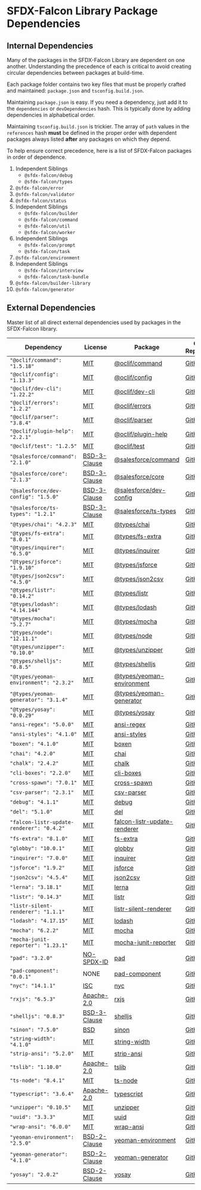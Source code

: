 # SFDX-Falcon Library Package Dependencies

## Internal Dependencies
Many of the packages in the SFDX-Falcon Library are dependent on one another. Understanding the precedence of each is critical to avoid creating circular dependencies between packages at build-time.

Each package folder contains two key files that must be properly crafted and maintained: `package.json` and `tsconfig.build.json`.

Maintaining `package.json` is easy. If you need a dependency, just add it to the `dependencies` or `devDependencies` hash.  This is typically done by adding dependencies in alphabetical order.

Maintaining `tsconfig.build.json` is trickier. The array of `path` values in the `references` hash **must** be defined in the proper order with dependent packages always listed **after** any packages on which they depend.

To help ensure correct precedence, here is a list of SFDX-Falcon packages in order of dependence.

1.  Independent Siblings
      * `@sfdx-falcon/debug`
      * `@sfdx-falcon/types`
2.  `@sfdx-falcon/error`
3.  `@sfdx-falcon/validator`
4.  `@sfdx-falcon/status`
5.  Independent Siblings
      * `@sfdx-falcon/builder`
      * `@sfdx-falcon/command`
      * `@sfdx-falcon/util`
      * `@sfdx-falcon/worker`
6.  Independent Siblings
      * `@sfdx-falcon/prompt`
      * `@sfdx-falcon/task`
7.  `@sfdx-falcon/environment`
8.  Independent Siblings
      * `@sfdx-falcon/interview`
      * `@sfdx-falcon/task-bundle`
9.  `@sfdx-falcon/builder-library`
10. `@sfdx-falcon/generator`

## External Dependencies
Master list of all direct external dependencies used by packages in the SFDX-Falcon library.

| Dependency | License | Package | Code Repository |
| ---- | ---- | ---- | ---- |
| `"@oclif/command": "1.5.18"`                  | [MIT](https://github.com/oclif/command/blob/master/LICENSE)                               | [@oclif/command](https://www.npmjs.com/package/@oclif/command)                              | [GitHub](https://github.com/oclif/command) |
| `"@oclif/config": "1.13.3"`                   | [MIT](https://github.com/oclif/config/blob/master/LICENSE)                                | [@oclif/config](https://www.npmjs.com/package/@oclif/config)                                | [GitHub](https://github.com/oclif/config) |
| `"@oclif/dev-cli": "1.22.2"`                  | [MIT](https://github.com/oclif/dev-cli/blob/master/LICENSE)                               | [@oclif/dev-cli](https://www.npmjs.com/package/@oclif/dev-cli)                              | [GitHub](https://github.com/oclif/dev-cli) |
| `"@oclif/errors": "1.2.2"`                    | [MIT](https://github.com/oclif/errors/blob/master/LICENSE)                                | [@oclif/errors](https://www.npmjs.com/package/@oclif/errors)                                | [GitHub](https://github.com/oclif/errors) |
| `"@oclif/parser": "3.8.4"`                    | [MIT](https://github.com/oclif/parser/blob/master/LICENSE)                                | [@oclif/parser](https://www.npmjs.com/package/@oclif/parser)                                | [GitHub](https://github.com/oclif/parser) |
| `"@oclif/plugin-help": "2.2.1"`               | [MIT](https://github.com/oclif/plugin-help/blob/master/LICENSE)                           | [@oclif/plugin-help](https://www.npmjs.com/package/@oclif/plugin-help)                      | [GitHub](https://github.com/oclif/plugin-help) |
| `"@oclif/test": "1.2.5"`                      | [MIT](https://github.com/oclif/test/blob/master/LICENSE)                                  | [@oclif/test](https://www.npmjs.com/package/@oclif/test)                                    | [GitHub](https://github.com/oclif/test) |
| `"@salesforce/command": "2.1.0"`              | [BSD-3-Clause](https://github.com/forcedotcom/cli-packages/blob/master/LICENSE.txt)       | [@salesforce/command](https://www.npmjs.com/package/@salesforce/command)                    | [GitHub](https://github.com/forcedotcom/cli-packages) |
| `"@salesforce/core": "2.1.3"`                 | [BSD-3-Clause](https://github.com/forcedotcom/sfdx-core/blob/master/LICENSE.txt)          | [@salesforce/core](https://www.npmjs.com/package/@salesforce/core)                          | [GitHub](https://github.com/forcedotcom/sfdx-core) |
| `"@salesforce/dev-config": "1.5.0"`           | [BSD-3-Clause](https://github.com/forcedotcom/sfdx-dev-packages/blob/master/LICENSE.txt)  | [@salesforce/dev-config](https://www.npmjs.com/package/@salesforce/dev-config)              | [GitHub](https://github.com/forcedotcom/sfdx-dev-packages) |
| `"@salesforce/ts-types": "1.2.1"`             | [BSD-3-Clause](https://github.com/forcedotcom/sfdx-dev-packages/blob/master/LICENSE.txt)  | [@salesforce/ts-types](https://www.npmjs.com/package/@salesforce/ts-types)                  | [GitHub](https://github.com/forcedotcom/sfdx-dev-packages) |
| `"@types/chai": "4.2.3"`                      | [MIT](https://github.com/DefinitelyTyped/DefinitelyTyped/blob/master/LICENSE)             | [@types/chai](https://www.npmjs.com/package/@types/chai)                                    | [GitHub](https://github.com/DefinitelyTyped/DefinitelyTyped) |
| `"@types/fs-extra": "8.0.1"`                  | [MIT](https://github.com/DefinitelyTyped/DefinitelyTyped/blob/master/LICENSE)             | [@types/fs-extra](https://www.npmjs.com/package/@types/fs-extra)                            | [GitHub](https://github.com/DefinitelyTyped/DefinitelyTyped) |
| `"@types/inquirer": "6.5.0"`                  | [MIT](https://github.com/DefinitelyTyped/DefinitelyTyped/blob/master/LICENSE)             | [@types/inquirer](https://www.npmjs.com/package/@types/inquirer)                            | [GitHub](https://github.com/DefinitelyTyped/DefinitelyTyped) |
| `"@types/jsforce": "1.9.10"`                  | [MIT](https://github.com/DefinitelyTyped/DefinitelyTyped/blob/master/LICENSE)             | [@types/jsforce](https://www.npmjs.com/package/@types/jsforce)                              | [GitHub](https://github.com/DefinitelyTyped/DefinitelyTyped) |
| `"@types/json2csv": "4.5.0"`                  | [MIT](https://github.com/DefinitelyTyped/DefinitelyTyped/blob/master/LICENSE)             | [@types/json2csv](https://www.npmjs.com/package/@types/json2csv)                            | [GitHub](https://github.com/DefinitelyTyped/DefinitelyTyped) |
| `"@types/listr": "0.14.2"`                    | [MIT](https://github.com/DefinitelyTyped/DefinitelyTyped/blob/master/LICENSE)             | [@types/listr](https://www.npmjs.com/package/@types/listr)                                  | [GitHub](https://github.com/DefinitelyTyped/DefinitelyTyped) |
| `"@types/lodash": "4.14.144"`                 | [MIT](https://github.com/DefinitelyTyped/DefinitelyTyped/blob/master/LICENSE)             | [@types/lodash](https://www.npmjs.com/package/@types/lodash)                                | [GitHub](https://github.com/DefinitelyTyped/DefinitelyTyped) |
| `"@types/mocha": "5.2.7"`                     | [MIT](https://github.com/DefinitelyTyped/DefinitelyTyped/blob/master/LICENSE)             | [@types/mocha](https://www.npmjs.com/package/@types/mocha)                                  | [GitHub](https://github.com/DefinitelyTyped/DefinitelyTyped) |
| `"@types/node": "12.11.1"`                    | [MIT](https://github.com/DefinitelyTyped/DefinitelyTyped/blob/master/LICENSE)             | [@types/node](https://www.npmjs.com/package/@types/node)                                    | [GitHub](https://github.com/DefinitelyTyped/DefinitelyTyped) |
| `"@types/unzipper": "0.10.0"`                 | [MIT](https://github.com/DefinitelyTyped/DefinitelyTyped/blob/master/LICENSE)             | [@types/unzipper](https://www.npmjs.com/package/@types/unzipper)                            | [GitHub](https://github.com/DefinitelyTyped/DefinitelyTyped) |
| `"@types/shelljs": "0.8.5"`                   | [MIT](https://github.com/DefinitelyTyped/DefinitelyTyped/blob/master/LICENSE)             | [@types/shelljs](https://www.npmjs.com/package/@types/shelljs)                              | [GitHub](https://github.com/DefinitelyTyped/DefinitelyTyped) |
| `"@types/yeoman-environment": "2.3.2"`        | [MIT](https://github.com/DefinitelyTyped/DefinitelyTyped/blob/master/LICENSE)             | [@types/yeoman-environment](https://www.npmjs.com/package/@types/yeoman-environment)        | [GitHub](https://github.com/DefinitelyTyped/DefinitelyTyped) |
| `"@types/yeoman-generator": "3.1.4"`          | [MIT](https://github.com/DefinitelyTyped/DefinitelyTyped/blob/master/LICENSE)             | [@types/yeoman-generator](https://www.npmjs.com/package/@types/yeoman-generator)            | [GitHub](https://github.com/DefinitelyTyped/DefinitelyTyped) |
| `"@types/yosay": "0.0.29"`                    | [MIT](https://github.com/DefinitelyTyped/DefinitelyTyped/blob/master/LICENSE)             | [@types/yosay](https://www.npmjs.com/package/@types/yosay)                                  | [GitHub](https://github.com/DefinitelyTyped/DefinitelyTyped) |
| `"ansi-regex": "5.0.0"`                       | [MIT](https://github.com/chalk/ansi-regex/blob/master/license)                            | [ansi-regex](https://www.npmjs.com/package/ansi-regex)                                      | [GitHub](https://github.com/chalk/ansi-regex) |
| `"ansi-styles": "4.1.0"`                      | [MIT](https://github.com/chalk/ansi-styles/blob/master/license)                           | [ansi-styles](https://www.npmjs.com/package/ansi-styles)                                    | [GitHub](https://github.com/chalk/ansi-styles) |
| `"boxen": "4.1.0"`                            | [MIT](https://github.com/sindresorhus/boxen/blob/master/license)                          | [boxen](https://www.npmjs.com/package/boxen)                                                | [GitHub](https://github.com/sindresorhus/boxen) |
| `"chai": "4.2.0"`                             | [MIT](https://github.com/chaijs/chai/blob/master/LICENSE)                                 | [chai](https://www.npmjs.com/package/chai)                                                  | [GitHub](https://github.com/chaijs/chai) |
| `"chalk": "2.4.2"`                            | [MIT](https://github.com/chalk/chalk/blob/master/license)                                 | [chalk](https://www.npmjs.com/package/chalk)                                                | [GitHub](https://github.com/chalk/chalk) |
| `"cli-boxes": "2.2.0"`                        | [MIT](https://github.com/sindresorhus/cli-boxes/blob/master/license)                      | [cli-boxes](https://www.npmjs.com/package/cli-boxes)                                        | [GitHub](https://github.com/sindresorhus/cli-boxes) |
| `"cross-spawn": "7.0.1"`                      | [MIT](https://github.com/moxystudio/node-cross-spawn/blob/master/LICENSE)                 | [cross-spawn](https://www.npmjs.com/package/cross-spawn)                                    | [GitHub](https://github.com/moxystudio/node-cross-spawn) |
| `"csv-parser": "2.3.1"`                       | [MIT](https://github.com/mafintosh/csv-parser/blob/master/LICENSE)                        | [csv-parser](https://www.npmjs.com/package/csv-parser)                                      | [GitHub](https://github.com/mafintosh/csv-parser) |
| `"debug": "4.1.1"`                            | [MIT](https://github.com/visionmedia/debug/blob/master/LICENSE)                           | [debug](https://www.npmjs.com/package/debug)                                                | [GitHub](https://github.com/visionmedia/debug) |
| `"del": "5.1.0"`                              | [MIT](https://github.com/sindresorhus/del/blob/master/license)                            | [del](https://www.npmjs.com/package/del)                                                    | [GitHub](https://github.com/sindresorhus/del) |
| `"falcon-listr-update-renderer": "0.4.2"`     | [MIT](https://github.com/sfdx-isv/falcon-listr-update-renderer/blob/master/license)       | [falcon-listr-update-renderer](https://www.npmjs.com/package/falcon-listr-update-renderer)  | [GitHub](https://github.com/sfdx-isv/falcon-listr-update-renderer) |
| `"fs-extra": "8.1.0"`                         | [MIT](https://github.com/jprichardson/node-fs-extra/blob/master/LICENSE)                  | [fs-extra](https://www.npmjs.com/package/fs-extra)                                          | [GitHub](https://github.com/jprichardson/node-fs-extra) |
| `"globby": "10.0.1"`                          | [MIT](https://github.com/sindresorhus/globby/blob/master/license)                         | [globby](https://www.npmjs.com/package/globby)                                              | [GitHub](https://github.com/sindresorhus/globby) |
| `"inquirer": "7.0.0"`                         | [MIT](https://github.com/SBoudrias/Inquirer.js/blob/master/LICENSE)                       | [inquirer](https://www.npmjs.com/package/inquirer)                                          | [GitHub](https://github.com/SBoudrias/Inquirer.js) |
| `"jsforce": "1.9.2"`                          | [MIT](https://github.com/jsforce/jsforce/blob/master/LICENSE)                             | [jsforce](https://www.npmjs.com/package/jsforce)                                            | [GitHub](https://github.com/jsforce/jsforce) |
| `"json2csv": "4.5.4"`                         | [MIT](https://github.com/zemirco/json2csv/blob/master/LICENSE.md)                         | [json2csv](https://www.npmjs.com/package/json2csv)                                          | [GitHub](https://github.com/zemirco/json2csv) |
| `"lerna": "3.18.1"`                           | [MIT](https://github.com/lerna/lerna/blob/master/LICENSE)                                 | [lerna](https://www.npmjs.com/package/lerna)                                                | [GitHub](https://github.com/lerna/lerna) |
| `"listr": "0.14.3"`                           | [MIT](https://github.com/SamVerschueren/listr/blob/master/license)                        | [listr](https://www.npmjs.com/package/listr)                                                | [GitHub](https://github.com/SamVerschueren/listr) |
| `"listr-silent-renderer": "1.1.1"`            | [MIT](https://github.com/SamVerschueren/listr-silent-renderer/blob/master/license)        | [listr-silent-renderer](https://www.npmjs.com/package/listr-silent-renderer)                | [GitHub](https://github.com/samverschueren/listr-silent-renderer) |
| `"lodash": "4.17.15"`                         | [MIT](https://github.com/lodash/lodash/blob/master/LICENSE)                               | [lodash](https://www.npmjs.com/package/lodash)                                              | [GitHub](https://github.com/lodash/lodash) |
| `"mocha": "6.2.2"`                            | [MIT](https://github.com/mochajs/mocha/blob/master/LICENSE)                               | [mocha](https://www.npmjs.com/package/mocha)                                                | [GitHub](https://github.com/mochajs/mocha) |
| `"mocha-junit-reporter": "1.23.1"`            | [MIT](https://github.com/michaelleeallen/mocha-junit-reporter/blob/master/LICENSE.txt)    | [mocha-junit-reporter](https://www.npmjs.com/package/mocha-junit-reporter)                  | [GitHub](https://github.com/michaelleeallen/mocha-junit-reporter) |
| `"pad": "3.2.0"`                              | [NO-SPDX-ID](https://github.com/adaltas/node-pad/blob/master/LICENSE)                     | [pad](https://www.npmjs.com/package/pad)                                                    | [GitHub](https://github.com/adaltas/node-pad) |
| `"pad-component": "0.0.1"`                    | NONE                                                                                      | [pad-component](https://www.npmjs.com/package/pad-component)                                | [GitHub](https://www.npmjs.com/package/pad-component) |
| `"nyc": "14.1.1"`                             | [ISC](https://github.com/istanbuljs/nyc/blob/master/LICENSE.txt)                          | [nyc](https://www.npmjs.com/package/nyc)                                                    | [GitHub](https://github.com/istanbuljs/nyc) |
| `"rxjs": "6.5.3"`                             | [Apache-2.0](https://github.com/ReactiveX/rxjs/blob/master/LICENSE.txt)                   | [rxjs](https://www.npmjs.com/package/rxjs)                                                  | [GitHub](https://github.com/reactivex/rxjs) |
| `"shelljs": "0.8.3"`                          | [BSD-3-Clause](https://github.com/shelljs/shelljs/blob/master/LICENSE)                    | [shelljs](https://www.npmjs.com/package/shelljs)                                            | [GitHub](https://github.com/shelljs/shelljs) |
| `"sinon": "7.5.0"`                            | [BSD](https://github.com/sinonjs/sinon/blob/master/LICENSE)                               | [sinon](https://www.npmjs.com/package/sinon)                                                | [GitHub](https://github.com/sinonjs/sinon) |
| `"string-width": "4.1.0"`                     | [MIT](https://github.com/sindresorhus/string-width/blob/master/license)                   | [string-width](https://www.npmjs.com/package/string-width)                                  | [GitHub](https://github.com/sindresorhus/string-width) |
| `"strip-ansi": "5.2.0"`                       | [MIT](https://github.com/chalk/strip-ansi/blob/master/license)                            | [strip-ansi](https://www.npmjs.com/package/strip-ansi)                                      | [GitHub](https://github.com/chalk/strip-ansi) |
| `"tslib": "1.10.0"`                           | [Apache-2.0](https://github.com/microsoft/tslib/blob/master/LICENSE.txt)                  | [tslib](https://www.npmjs.com/package/tslib)                                                | [GitHub](https://github.com/Microsoft/tslib) |
| `"ts-node": "8.4.1"`                          | [MIT](https://github.com/TypeStrong/ts-node/blob/master/LICENSE)                          | [ts-node](https://www.npmjs.com/package/ts-node)                                            | [GitHub](https://github.com/TypeStrong/ts-node) |
| `"typescript": "3.6.4"`                       | [Apache-2.0](https://github.com/microsoft/TypeScript/blob/master/LICENSE.txt)             | [typescript](https://www.npmjs.com/package/typescript)                                      | [GitHub](https://github.com/Microsoft/TypeScript) |
| `"unzipper": "0.10.5"`                        | [MIT](https://github.com/ZJONSSON/node-unzipper/blob/master/LICENSE)                      | [unzipper](https://www.npmjs.com/package/unzipper)                                          | [GitHub](https://github.com/ZJONSSON/node-unzipper) |
| `"uuid": "3.3.3"`                             | [MIT](https://github.com/kelektiv/node-uuid/blob/master/LICENSE.md)                       | [uuid](https://www.npmjs.com/package/uuid)                                                  | [GitHub](https://github.com/kelektiv/node-uuid) |
| `"wrap-ansi": "6.0.0"`                        | [MIT](https://github.com/chalk/wrap-ansi/blob/master/license)                             | [wrap-ansi](https://www.npmjs.com/package/wrap-ansi)                                        | [GitHub](https://github.com/chalk/wrap-ansi) |
| `"yeoman-environment": "2.5.0"`               | [BSD-2-Clause](https://github.com/yeoman/environment/blob/master/license)                 | [yeoman-environment](https://www.npmjs.com/package/yeoman-environment)                      | [GitHub](https://github.com/yeoman/environment) |
| `"yeoman-generator": "4.1.0"`                 | [BSD-2-Clause](https://github.com/yeoman/generator/blob/master/LICENSE)                   | [yeoman-generator](https://www.npmjs.com/package/yeoman-generator)                          | [GitHub](https://github.com/yeoman/generator) |
| `"yosay": "2.0.2"`                            | [BSD-2-Clause](https://github.com/yeoman/yosay/blob/master/license)                       | [yosay](https://www.npmjs.com/package/yosay)                                                | [GitHub](https://github.com/yeoman/yosay) |


<!--| `"PACKAGE_NAME": "VERSION"`                   | [LICENSE](LINK) | [NPM]() | [GitHub]() |-->

